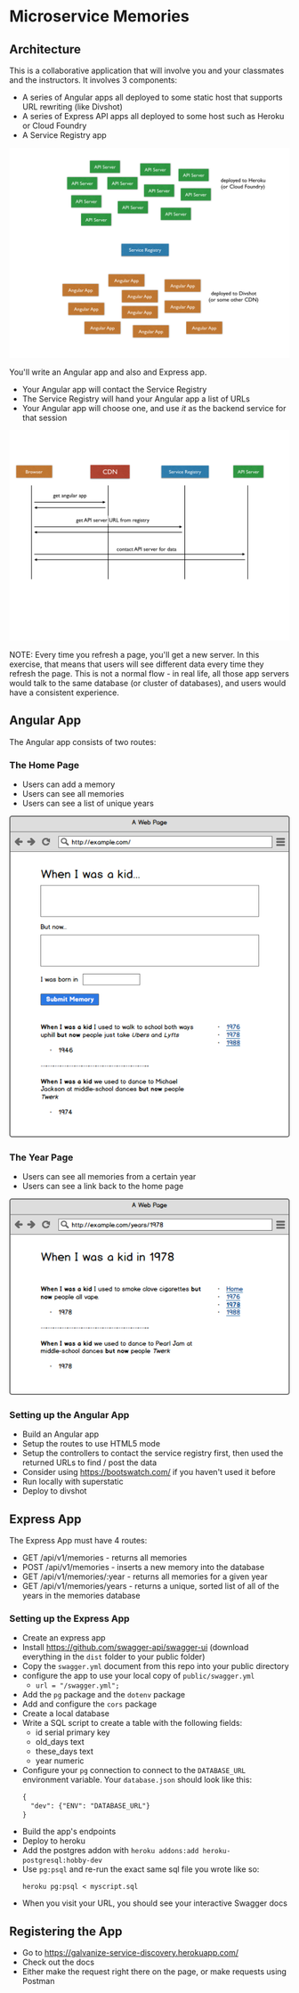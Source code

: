 # Microservice Memories

## Architecture

This is a collaborative application that will involve you and your classmates and the instructors.  It involves 3 components:

- A series of Angular apps all deployed to some static host that supports URL rewriting (like Divshot)
- A series of Express API apps all deployed to some host such as Heroku or Cloud Foundry
- A Service Registry app

![](wireframes/microservice-memories/microservice-memories.001.png)

You'll write an Angular app and also and Express app.  

- Your Angular app will contact the Service Registry
- The Service Registry will hand your Angular app a list of URLs
- Your Angular app will choose one, and use _it_ as the backend service for that session

![](wireframes/microservice-memories/microservice-memories.002.png)

NOTE: Every time you refresh a page, you'll get a new server.  In this exercise, that means that users will see different data every time they refresh the page.  This is not a normal flow - in real life, all those app servers would talk to the same database (or cluster of databases), and users would have a consistent experience.

## Angular App

The Angular app consists of two routes:

### The Home Page

- Users can add a memory
- Users can see all memories
- Users can see a list of unique years

![](wireframes/microservice-memories-index.png)

### The Year Page

- Users can see all memories from a certain year
- Users can see a link back to the home page

![](wireframes/microservice-memories.png)

### Setting up the Angular App

- Build an Angular app
- Setup the routes to use HTML5 mode
- Setup the controllers to contact the service registry first, then used the returned URLs to find / post the data
- Consider using https://bootswatch.com/ if you haven't used it before
- Run locally with superstatic
- Deploy to divshot

## Express App

The Express App must have 4 routes:

- GET /api/v1/memories - returns all memories
- POST /api/v1/memories - inserts a new memory into the database
- GET /api/v1/memories/:year - returns all memories for a given year
- GET /api/v1/memories/years - returns a unique, sorted list of all of the years in the memories database

### Setting up the Express App

- Create an express app
- Install https://github.com/swagger-api/swagger-ui (download everything in the `dist` folder to your public folder)
- Copy the `swagger.yml` document from this repo into your public directory
- configure the app to use your local copy of `public/swagger.yml`
  - `url = "/swagger.yml";`
- Add the `pg` package and the `dotenv` package
- Add and configure the `cors` package
- Create a local database
- Write a SQL script to create a table with the following fields:
  - id serial primary key
  - old_days text
  - these_days text
  - year numeric
- Configure your `pg` connection to connect to the `DATABASE_URL` environment variable.  Your `database.json` should look like this:
  ```
  {
    "dev": {"ENV": "DATABASE_URL"}
  }
  ```
- Build the app's endpoints
- Deploy to heroku
- Add the postgres addon with `heroku addons:add heroku-postgresql:hobby-dev`
- Use `pg:psql` and re-run the exact same sql file you wrote like so:
  ```
  heroku pg:psql < myscript.sql
  ```
- When you visit your URL, you should see your interactive Swagger docs

## Registering the App

- Go to https://galvanize-service-discovery.herokuapp.com/
- Check out the docs
- Either make the request right there on the page, or make requests using Postman
